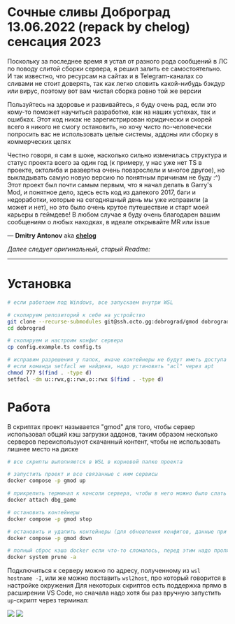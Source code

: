 # Сочные сливы Доброград 13.06.2022 (repack by chelog) сенсация 2023

Поскольку за последнее время я устал от разного рода сообщений в ЛС по поводу слитой сборки сервера, я решил залить ее самостоятельно. И так известно, что ресурсам на сайтах и в Telegram-каналах со сливами не стоит доверять, так как легко словить какой-нибудь бэкдур или вирус, поэтому вот вам чистая сборка ровно той же версии

Пользуйтесь на здоровье и развивайтесь, я буду очень рад, если это кому-то поможет научиться разработке, как на наших успехах, так и ошибках. Этот код никак не зарегистрирован юридически и скорей всего я никого не смогу остановить, но хочу чисто по-человечески попросить вас не использовать целые системы, аддоны или сборку в коммерческих целях

Честно говоря, я сам в шоке, насколько сильно изменилась структура и статус проекта всего за один год (к примеру, у нас уже нет TS в проекте, октолиба и развертка очень повзрослели и многое другое), но выкладывать самую новую версию по понятным причинам не буду :^) Этот проект был почти самым первым, что я начал делать в Garry's Mod, и понятное дело, здесь есть код из далекого 2017, баги и недоработки, которые на сегодняшный день мы уже исправили (а может и нет), но это было очень крутое путешествие и старт моей карьеры в геймдеве! В любом случае я буду очень благодарен вашим сообщениям о любых находках, в идеале открывайте MR или issue

— **Dmitry Antonov** aka **[chelog](https://t.me/chelog)**

*Далее следует оригинальный, старый Readme:*

---

# Установка

```sh
# если работаем под Windows, все запускаем внутри WSL

# скопируем репозиторий к себе на устройство
git clone --recurse-submodules git@ssh.octo.gg:dobrograd/gmod dobrograd
cd dobrograd

# скопируем и настроим конфиг сервера
cp config.example.ts config.ts

# исправим разрешения у папок, иначе контейнеры не будут иметь доступа
# если команда setfacl не найдена, надо установить "acl" через apt
chmod 777 $(find . -type d)
setfacl -dm u::rwx,g::rwx,o::rwx $(find . -type d)
```

# Работа
В скриптах проект называется "gmod" для того, чтобы сервер использовал общий кэш загрузки аддонов, таким образом несколько серверов переиспользуют скачанный контент, чтобы не использовать лишнее место на диске

```sh
# все скрипты выполняются в WSL в корневой папке проекта

# запустить проект и все связанные с ним сервисы
docker compose -p gmod up

# прикрепить терминал к консоли сервера, чтобы в него можно было слать команды
docker attach dbg_game

# остановить контейнеры
docker compose -p gmod stop

# остановить и удалить контейнеры (для обновления конфигов, данные при этом останутся)
docker compose -p gmod down

# полный сброс кэша docker если что-то сломалось, перед этим надо прописать скрипт с down
docker system prune -a
```

Подключиться к серверу можно по адресу, полученному из `wsl hostname -I`, или же можно поставить `wsl2host`, про который говорится в настройке окружения
Для некоторых скриптов есть поддержка прямо в расширении VS Code, но сначала надо хотя бы раз вручную запустить `up`-скрипт через терминал:

![](https://i.imgur.com/0318kXb.png) ![](https://i.imgur.com/WpVzAEc.png)
